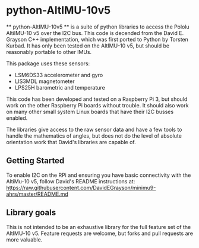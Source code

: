 # python-AltIMU-10v5

** python-AltIMU-10v5 ** is a suite of python libraries to access the Pololu AltiIMU-10 v5 over the I2C bus. This code is decended from the David E. Grayson C++ implementation, which was first ported to Python by Torsten Kurbad. It has only been tested on the AltIMU-10 v5, but should be reasonably portable to other IMUs. 

This package uses these sensors:

* LSM6DS33 accelerometer and gyro
* LIS3MDL magnetometer
* LPS25H barometric and temperature

This code has been developed and tested on a Raspberry Pi 3, but should work on the other Raspberry Pi boards without trouble. It should also work on many other small system Linux boards that have their I2C busses enabled.

The libraries give access to the raw sensor data and have a few tools to handle the mathematics of angles, but does not do the level of absolute orientation work that David's libraries are capable of.

## Getting Started

To enable I2C on the RPi and ensuring you have basic connectivity with the AltiMu-10 v5, follow David's README instructions at:
  https://raw.githubusercontent.com/DavidEGrayson/minimu9-ahrs/master/README.md

## Library goals

This is not intended to be an exhaustive library for the full feature set of the AltIMU-10 v5. Feature requests are welcome, but forks and pull requests are more valuable.
